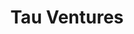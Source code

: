 ---
layout: firm_page
title: "Tau Ventures"
id: "tauventures.com"
permalink: "/tauventurestauventures.com/"
website: "https://www.tauventures.com"
offices: "Palo Alto (United States), Austin (United States), New York City (United States), San Francisco (United States)"
investment_stages: "Seed, Series A"
portfolio_companies: "1Password, Absci, Alaffia, Alpaca Health, Amplify, Armborblox, Armorcode, Arpeggio, Assort, Atheer, Augmend, Banjo Health, Beaming Health, Biotia, Blueprint, Calmwave, Causely, Cerby, Chef, CuraFi, CVS, Dasera, Decoded Health, Distribute, Drip, Dyania Health, Elemental Machines, Ensis, FidoCure, Flo Recruit, Ghost, Glidian, Handl, Health Infinitus, Iterative Health, Kerna Labs, Labelbox, Marigold, Netskope, Nilo, Oak Street Health, Olli Health, OpsMx, Passage, Pronto, RapidDeploy, Resilient Lifescience, Revisto, RubiconMD, Salu, Sami, Selfii, ShiftRx, Siftwell, Signos, Somethings, SoundHealth, Statisfy, Stealth 2, Stealth 4, Stealth 5, Stealth 6, Teiko.bio, Together by Renee, Tonic, Totient, Transcera, Vecna Robotics, Vidoso"
portfolio_link: "https://www.tauventures.com/#portfolio"
investment_markets: "Healthcare, Enterprise, Automation"
founded_year: "2019"
description: "Tau Ventures is an AI-first, early-stage venture capital fund focused on healthcare, enterprise, and automation. They invest primarily in seed rounds, with opportunistic investments in Series A, B, and C rounds. The firm has a strong network of partners and advisors."
linkedin: "https://www.linkedin.com/company/tauventures/"
twitter: "https://www.twitter.com/tauventures/"
instagram: "https://www.instagram.com/tauventures"
team_page: "https://www.tauventures.com/#team"
investor_type: "Venture Capital"
crunchbase: "https://www.crunchbase.com/organization/tau-ventures"
pitchbook: "https://pitchbook.com/profiles/investor/437466-61"

# SEO Optimization
meta_title: "Tau Ventures - VC Firm - projectstartups.com"
meta_description: "Tau Ventures, Tau Ventures is an AI-first, early-stage venture capital fund focused on healthcare, enterprise, and automation. They invest primarily in seed rounds,..."
meta_keywords: "Tau Ventures, Healthcare, Enterprise, Automation, VC firm, venture capital, startup investor, projectstartups.com"
canonical_url: "https://vc.projectstartups.com/tauventurestauventures.com/"
---